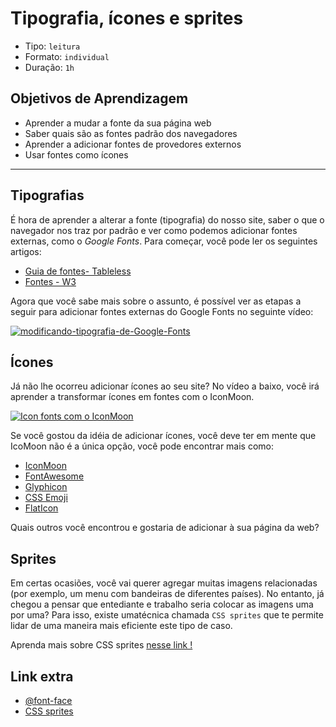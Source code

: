 # Tipografia, ícones e sprites

- Tipo: `leitura`
- Formato: `individual`
- Duração: `1h`

## Objetivos de Aprendizagem

- Aprender a mudar a fonte da sua página web
- Saber quais são as fontes padrão dos navegadores
- Aprender a adicionar fontes de provedores externos
- Usar fontes como ícones

***

## Tipografias

É hora de aprender a alterar a fonte \(tipografia\) do nosso site, saber o que o
navegador nos traz por padrão e ver como podemos adicionar fontes externas, como
o _Google Fonts_. Para começar, você pode ler os seguintes artigos:

- [Guia de fontes-
  Tableless](https://tableless.com.br/um-guia-completo-de-tipografia-para-a-web/)
- [Fontes - W3](https://www.w3.org/Style/Examples/007/fonts.pt_BR.html)

Agora que você sabe mais sobre o assunto, é possível ver as etapas a seguir para
adicionar fontes externas do Google Fonts no seguinte vídeo:

[![modificando-tipografia-de-Google-Fonts](https://img.youtube.com/vi/G78zXwl2Gu8/hqdefault.jpg)](https://www.youtube.com/watch?v=G78zXwl2Gu8)

## Ícones

Já não lhe ocorreu adicionar ícones ao seu site? No vídeo a baixo, você irá
aprender a transformar ícones em fontes com o IconMoon.

[![Icon fonts com o
IconMoon](https://img.youtube.com/vi/3JpPGX9dp7s/hqdefault.jpg)](https://www.youtube.com/watch?v=3JpPGX9dp7s)

Se você gostou da idéia de adicionar ícones, você deve ter em mente que IcoMoon
não é a única opção, você pode encontrar mais como:

- [IconMoon](https://icomoon.io/)
- [FontAwesome](http://fontawesome.io/)
- [Glyphicon](http://glyphicons.com/)
- [CSS Emoji](https://afeld.github.io/emoji-css/)
- [FlatIcon](https://www.flaticon.com/)

Quais outros você encontrou e gostaria de adicionar à sua página da web?

## Sprites

Em certas ocasiões, você vai querer agregar muitas imagens relacionadas (por
exemplo, um menu com bandeiras de diferentes países). No entanto, já chegou a
pensar que entediante e trabalho seria colocar as imagens uma por uma? Para
isso, existe umatécnica chamada `CSS sprites` que te permite lidar de uma
maneira mais eficiente este tipo de caso.

Aprenda mais sobre CSS sprites [nesse
link !](https://www.w3schools.com/css/css_image_sprites.asp)

## Link extra

- [@font-face](https://tableless.com.br/font-face-fonts-externas-na-web/)
- [CSS sprites](https://css-tricks.com/css-sprites/)